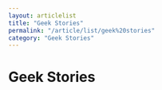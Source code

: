 ```yaml
---
layout: articlelist
title: "Geek Stories"
permalink: "/article/list/geek%20stories"
category: "Geek Stories"
---
```


# Geek Stories
